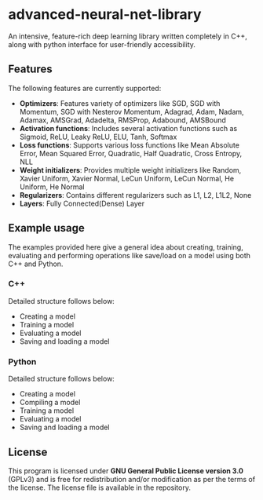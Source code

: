 # advanced-neural-net-library

An intensive, feature-rich deep learning library written completely in C++, along with python interface for user-friendly accessibility.

## Features

The following features are currently supported:

 * **Optimizers**: Features variety of optimizers like SGD, SGD with Momentum, SGD with Nesterov Momentum, Adagrad, Adam, Nadam, Adamax, AMSGrad, Adadelta, RMSProp, Adabound, AMSBound
 * **Activation functions**: Includes several activation functions such as Sigmoid, ReLU, Leaky ReLU, ELU, Tanh, Softmax
 * **Loss functions**: Supports various loss functions like Mean Absolute Error, Mean Squared Error, Quadratic, Half Quadratic, Cross Entropy, NLL
 * **Weight initializers**: Provides multiple weight initializers like Random, Xavier Uniform, Xavier Normal, LeCun Uniform, LeCun Normal, He Uniform, He Normal
 * **Regularizers**: Contains different regularizers such as L1, L2, L1L2, None
 * **Layers**: Fully Connected(Dense) Layer

## Example usage

The examples provided here give a general idea about creating, training, evaluating and performing operations like save/load on a model using both C++ and Python.

### C++

Detailed structure follows below:

* Creating a model
* Training a model
* Evaluating a model
* Saving and loading a model

### Python

Detailed structure follows below:

* Creating a model
* Compiling a model
* Training a model
* Evaluating a model
* Saving and loading a model

## License

This program is licensed under **GNU General Public License version 3.0** (GPLv3) and is free for redistribution and/or modification as per the terms of the license. The license file is available in the repository.